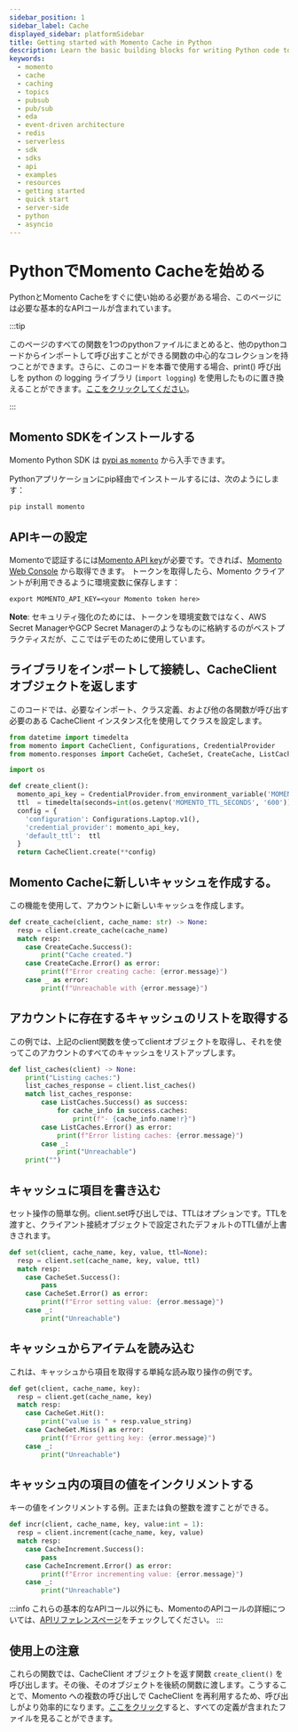 ```yaml
---
sidebar_position: 1
sidebar_label: Cache
displayed_sidebar: platformSidebar
title: Getting started with Momento Cache in Python
description: Learn the basic building blocks for writing Python code to interact with Momento Cache.
keywords:
  - momento
  - cache
  - caching
  - topics
  - pubsub
  - pub/sub
  - eda
  - event-driven architecture
  - redis
  - serverless
  - sdk
  - sdks
  - api
  - examples
  - resources
  - getting started
  - quick start
  - server-side
  - python
  - asyncio
---
```


# PythonでMomento Cacheを始める

PythonとMomento Cacheをすぐに使い始める必要がある場合、このページには必要な基本的なAPIコールが含まれています。

:::tip

このページのすべての関数を1つのpythonファイルにまとめると、他のpythonコードからインポートして呼び出すことができる関数の中心的なコレクションを持つことができます。さらに、このコードを本番で使用する場合、print() 呼び出しを python の logging ライブラリ (`import logging`) を使用したものに置き換えることができます。[ここをクリックしてください](@site/static/code/cheat-sheets/MomentoBasics.py)。

:::

## Momento SDKをインストールする

Momento Python SDK は [pypi as `momento`](https://pypi.org/project/momento/) から入手できます。

Pythonアプリケーションにpip経由でインストールするには、次のようにします：

```bash
pip install momento
```

## APIキーの設定

Momentoで認証するには[Momento API key](/cache/develop/authentication/api-keys)が必要です。できれば、[Momento Web Console](https://console.gomomento.com/caches) から取得できます。
トークンを取得したら、Momento クライアントが利用できるように環境変数に保存します：

```
export MOMENTO_API_KEY=<your Momento token here>
```

**Note**: セキュリティ強化のためには、トークンを環境変数ではなく、AWS Secret ManagerやGCP Secret Managerのようなものに格納するのがベストプラクティスだが、ここではデモのために使用しています。

## ライブラリをインポートして接続し、CacheClient オブジェクトを返します

このコードでは、必要なインポート、クラス定義、および他の各関数が呼び出す必要のある CacheClient インスタンス化を使用してクラスを設定します。

```python
from datetime import timedelta
from momento import CacheClient, Configurations, CredentialProvider
from momento.responses import CacheGet, CacheSet, CreateCache, ListCaches, CacheIncrement

import os

def create_client():
  momento_api_key = CredentialProvider.from_environment_variable('MOMENTO_API_KEY')
  ttl  = timedelta(seconds=int(os.getenv('MOMENTO_TTL_SECONDS', '600')))
  config = {
    'configuration': Configurations.Laptop.v1(),
    'credential_provider': momento_api_key,
    'default_ttl':  ttl
  }
  return CacheClient.create(**config)
```

## Momento Cacheに新しいキャッシュを作成する。
この機能を使用して、アカウントに新しいキャッシュを作成します。
```python
def create_cache(client, cache_name: str) -> None:
  resp = client.create_cache(cache_name)
  match resp:
    case CreateCache.Success():
        print("Cache created.")
    case CreateCache.Error() as error:
        print(f"Error creating cache: {error.message}")
    case _ as error:
        print(f"Unreachable with {error.message}")
```

## アカウントに存在するキャッシュのリストを取得する
この例では、上記のclient関数を使ってclientオブジェクトを取得し、それを使ってこのアカウントのすべてのキャッシュをリストアップします。
```python
def list_caches(client) -> None:
    print("Listing caches:")
    list_caches_response = client.list_caches()
    match list_caches_response:
        case ListCaches.Success() as success:
            for cache_info in success.caches:
                print(f"- {cache_info.name!r}")
        case ListCaches.Error() as error:
            print(f"Error listing caches: {error.message}")
        case _:
            print("Unreachable")
    print("")
```
## キャッシュに項目を書き込む
セット操作の簡単な例。client.set呼び出しでは、TTLはオプションです。TTLを渡すと、クライアント接続オブジェクトで設定されたデフォルトのTTL値が上書きされます。
```python
def set(client, cache_name, key, value, ttl=None):
  resp = client.set(cache_name, key, value, ttl)
  match resp:
    case CacheSet.Success():
        pass
    case CacheSet.Error() as error:
        print(f"Error setting value: {error.message}")
    case _:
        print("Unreachable")
```

## キャッシュからアイテムを読み込む
これは、キャッシュから項目を取得する単純な読み取り操作の例です。
```python
def get(client, cache_name, key):
  resp = client.get(cache_name, key)
  match resp:
    case CacheGet.Hit():
        print("value is " + resp.value_string)
    case CacheGet.Miss() as error:
        print(f"Error getting key: {error.message}")
    case _:
        print("Unreachable")
```

## キャッシュ内の項目の値をインクリメントする
キーの値をインクリメントする例。正または負の整数を渡すことができる。
```python
def incr(client, cache_name, key, value:int = 1):
  resp = client.increment(cache_name, key, value)
  match resp:
    case CacheIncrement.Success():
        pass
    case CacheIncrement.Error() as error:
        print(f"Error incrementing value: {error.message}")
    case _:
        print("Unreachable")
```

:::info
これらの基本的なAPIコール以外にも、MomentoのAPIコールの詳細については、[APIリファレンスページ](/cache/develop/api-reference/index.mdx)をチェックしてください。
:::

## 使用上の注意
これらの関数では、CacheClient オブジェクトを返す関数 `create_client()` を呼び出します。その後、そのオブジェクトを後続の関数に渡します。こうすることで、Momento への複数の呼び出しで CacheClient を再利用するため、呼び出しがより効率的になります。[ここをクリック](@site/static/code/cheat-sheets/MomentoBasics.py)すると、すべての定義が含まれたファイルを見ることができます。
